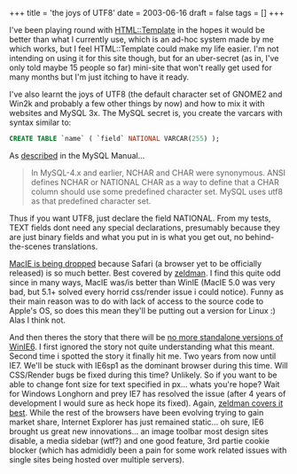 +++
title = 'the joys of UTF8'
date = 2003-06-16
draft = false
tags = []
+++

I've been playing round with [HTML::Template](https://web.archive.org/web/20030621205133/http://html-template.sourceforge.net/) in the hopes 
it would be better than what I currently use, which is an ad-hoc system made by me which works,
but I feel HTML::Template could make my life easier. 
I'm not intending on using it for this site though, 
but for an uber-secret (as in, I've only told maybe 15 people so far) mini-site 
that won't really get used for many months but I'm just itching to have it ready.

I've also learnt the joys of UTF8 (the default character set of GNOME2 and Win2k and probably a few other things by now) 
and how to mix it with websites and MySQL 3x. 
The MySQL secret is, you create the varcars with syntax similar to:

```SQL
CREATE TABLE `name` ( `field` NATIONAL VARCAR(255) );
```

As [described](https://web.archive.org/web/20030622181006/http://www.mysql.com/doc/en/Charset-national.html) in the MySQL Manual...

> In MySQL-4.x and earlier, NCHAR and CHAR were synonymous. ANSI defines NCHAR or NATIONAL CHAR as a way to define that a CHAR column should use some predefined character set. MySQL uses utf8 as that predefined character set.

Thus if you want UTF8, just declare the field NATIONAL. 
From my tests, TEXT fields dont need any special declarations, 
presumably because they are just binary fields and what you put in is what you get out, no behind-the-scenes translations.

[MacIE is being dropped](https://apple.slashdot.org/story/03/06/14/0442228/microsoft-kills-off-mac-ie-blames-safari) 
because Safari (a browser yet to be officially released) is so much better. 
Best covered by [zeldman](https://www.zeldman.com/daily/0603a.shtml#ju1303). 
I find this quite odd since in many ways, MacIE was/is better than WinIE (MacIE 5.0 was very bad, but 5.1+ solved every horrid css/render issue i could notice). 
Funny as their main reason was to do with lack of access to the source code to Apple's OS, so does this mean they'll be putting out a version for Linux :) 
Alas I think not.

And then theres the story that there will be 
[no more standalone versions of WinIE6](https://tech.slashdot.org/story/03/05/31/1650206/ie6-sp1-will-be-last-standalone-version). 
I first ignored the story not quite understanding what this meant. 
Second time i spotted the story it finally hit me. 
Two years from now until IE7. 
We'll be stuck with IE6sp1 as the dominant browser during this time. 
Will CSS/Render bugs be fixed during this time? Unlikely. 
So if you want to be able to change font size for text specified in px... whats you're hope? 
Wait for Windows Longhorn and prey IE7 has resolved the issue 
(after 4 years of development I would sure as heck hope its fixed). 
Again, [zeldman covers it best](https://www.zeldman.com/daily/0603a.shtml#goredbylonghorn). 
While the rest of the browsers have been evolving trying to gain market share, 
Internet Explorer has just remained static... oh sure, 
IE6 brought us great new innovations... 
an image toolbar most design sites disable, 
a media sidebar (wtf?) and one good feature, 
3rd partie cookie blocker 
(which has admididly been a pain for some work related issues with single sites being hosted over multiple servers).

